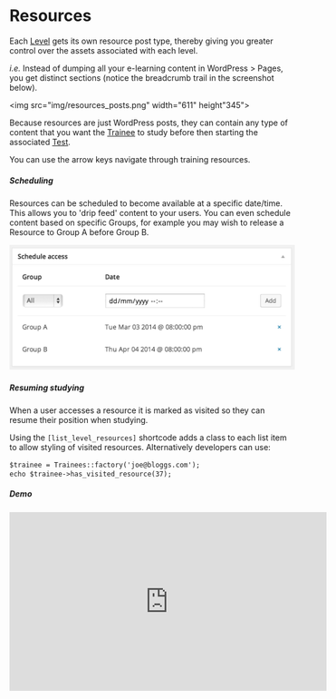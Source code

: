 Resources
=========

Each [Level](levels.md) gets its own resource post type, thereby giving you greater control over the assets associated with each level.

_i.e._ Instead of dumping all your e-learning content in WordPress > Pages, you get distinct sections (notice the breadcrumb trail in the screenshot below).

<img src="img/resources_posts.png" width="611" height"345">

Because resources are just WordPress posts, they can contain any type of content that you want the [Trainee](trainees.md) to study before then starting the associated [Test](tests.md).

You can use the arrow keys navigate through training resources.

##### Scheduling
Resources can be scheduled to become available at a specific date/time. This allows you to 'drip feed' content to your users. You can even schedule content based on specific Groups, for example you may wish to release a Resource to Group A before Group B.

<img src="img/scheduling.png" width="512" height="220">

##### Resuming studying
When a user accesses a resource it is marked as visited so they can resume their position when studying.

Using the `[list_level_resources]` shortcode adds a class to each list item to allow styling of visited resources. Alternatively developers can use:

	$trainee = Trainees::factory('joe@bloggs.com');
	echo $trainee->has_visited_resource(37);

##### Demo

<iframe src="http://www.youtube.com/embed/7-bAEa4NhUk?HD=1;rel=0;showinfo=0&amp;vq=hd720" height="315" width="560" allowfullscreen="" frameborder="0"></iframe>

